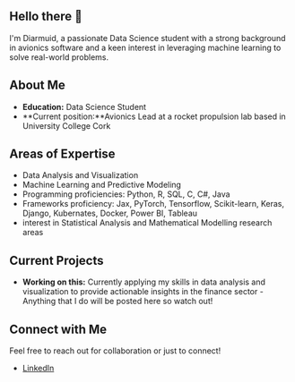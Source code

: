 ## Hello there 👋

I'm Diarmuid, a passionate Data Science student with a strong background in avionics software and a keen interest in leveraging machine learning to solve real-world problems.

## About Me

- **Education:** Data Science Student
- **Current position:**Avionics Lead at a rocket propulsion lab based in University College Cork

## Areas of Expertise

- Data Analysis and Visualization
- Machine Learning and Predictive Modeling
- Programming proficiencies: Python, R, SQL, C, C#, Java
- Frameworks proficiency: Jax, PyTorch, Tensorflow, Scikit-learn, Keras, Django, Kubernates, Docker, Power BI, Tableau
- interest in Statistical Analysis and Mathematical Modelling research areas

## Current Projects
  
- **Working on this:** Currently applying my skills in data analysis and visualization to provide actionable insights in the finance sector - Anything that I do will be posted here so watch out!

## Connect with Me

Feel free to reach out for collaboration or just to connect!

- [LinkedIn](https://www.linkedin.com/in/diarmuid-enright-525375257/)
